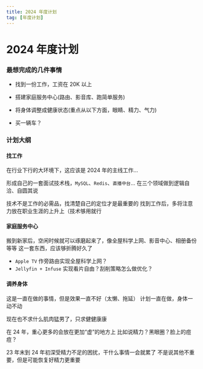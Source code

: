 ```yaml
---
title: 2024 年度计划
tag: [年度计划] 
---
```


# 2024 年度计划

### 最想完成的几件事情

- 找到一份工作，工资在 20K 以上

- 搭建家庭服务中心(路由、影音库、跑简单服务)

- 将身体调整成健康状态(重点从以下方面，眼睛、精力、气力)

- 买一辆车？

### 计划大纲

#### 找工作

在行业下行的大环境下，这应该是 2024 年的主线工作...

形成自己的一套面试技术栈，`MySQL`、`Redis`、`直播中台`... 在三个领域做到逻辑自洽、自圆其说

技术不是工作的必需品，找清楚自己的定位才是最重要的
找到工作后，多将注意力放在职业生涯的上升上（技术够用就行

#### 家庭服务中心

搬到新家后，空闲时候就可以琢磨起来了，像全屋科学上网、影音中心、相册备份等等
这一套东西，应该够折腾好久了

- `Apple TV` 作旁路由实现全屋科学上网？
- `Jellyfin + Infuse` 实现看片自由？刮削策略怎么做优化？

#### 调养身体

这是一直在做的事情，但是效果一直不好（太懒、拖延）
计划一直在做，身体一动不动

现在也不求什么肌肉猛男了，只求健健康康

在 24 年，重心更多的会放在更加“虚”的地方上
比如说精力？黑眼圈？脸上的痘痘？

23 年末到 24 年初深受精力不足的困扰，干什么事情一会就累了
不是说其他不重要，但是可能恢复好精力更重要
